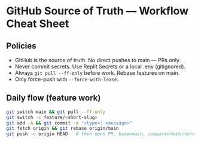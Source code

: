 # GitHub Source of Truth — Workflow Cheat Sheet

## Policies
- GitHub is the source of truth. No direct pushes to main — PRs only.
- Never commit secrets. Use Replit Secrets or a local .env (gitignored).
- Always `git pull --ff-only` before work. Rebase features on main.
- Only force-push with `--force-with-lease`.

## Daily flow (feature work)
```bash
git switch main && git pull --ff-only
git switch -c feature/<short-slug>
git add -A && git commit -m "<type>: <message>"
git fetch origin && git rebase origin/main
git push -u origin HEAD   # then open PR: base=main, compare=feature/<short-slug>